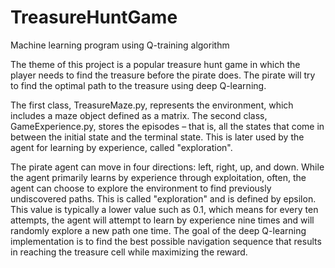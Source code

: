 # TreasureHuntGame
Machine learning program using Q-training algorithm

The theme of this project is a popular treasure hunt game in which the player needs to find the treasure before the pirate does. The pirate will try to find the optimal path to the treasure using deep Q-learning. 

The first class, TreasureMaze.py, represents the environment, which includes a maze object defined as a matrix. The second class, GameExperience.py, stores the episodes – that is, all the states that come in between the initial state and the terminal state. This is later used by the agent for learning by experience, called "exploration". 

The pirate agent can move in four directions: left, right, up, and down. While the agent primarily learns by experience through exploitation, often, the agent can choose to explore the environment to find previously undiscovered paths. This is called "exploration" and is defined by epsilon. This value is typically a lower value such as 0.1, which means for every ten attempts, the agent will attempt to learn by experience nine times and will randomly explore a new path one time. The goal of the deep Q-learning implementation is to find the best possible navigation sequence that results in reaching the treasure cell while maximizing the reward.
